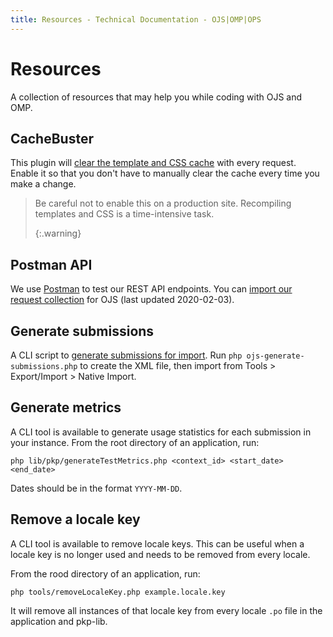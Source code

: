 ```yaml
---
title: Resources - Technical Documentation - OJS|OMP|OPS
---
```


# Resources

A collection of resources that may help you while coding with OJS and OMP.

## CacheBuster

This plugin will [clear the template and CSS cache](https://github.com/NateWr/cacheBuster) with every request. Enable it so that you don't have to manually clear the cache every time you make a change.

> Be careful not to enable this on a production site. Recompiling templates and CSS is a time-intensive task. 
> 
> {:.warning}

## Postman API

We use [Postman](https://www.getpostman.com/) to test our REST API endpoints. You can [import our request collection](/dev/api/OJS-api-postman-collection.json) for OJS (last updated 2020-02-03).

## Generate submissions

A CLI script to [generate submissions for import](https://gist.github.com/NateWr/c6acac198d319cc317c0862c11df4a2e). Run `php ojs-generate-submissions.php` to create the XML file, then import from Tools > Export/Import > Native Import.

## Generate metrics

A CLI tool is available to generate usage statistics for each submission in your instance. From the root directory of an application, run:

```
php lib/pkp/generateTestMetrics.php <context_id> <start_date> <end_date>
```

Dates should be in the format `YYYY-MM-DD`.

## Remove a locale key

A CLI tool is available to remove locale keys. This can be useful when a locale key is no longer used and needs to be removed from every locale.

From the rood directory of an application, run:

```
php tools/removeLocaleKey.php example.locale.key
```

It will remove all instances of that locale key from every locale `.po` file in the application and pkp-lib.